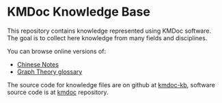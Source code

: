 # KMDoc Knowledge Base

This repository contains knowledge represented using KMDoc software. The goal is to collect here knowledge from many fields and disciplines.

You can browse online versions of:

- [Chinese Notes](http://kb.knomaton.org/chinese/out/chinese.html)
- [Graph Theory glossary](http://kb.knomaton.org/graph-theory/graph-theory.html)

The source code for knowledge files are on github at [kmdoc-kb](https://github.com/knomaton/kmdoc-kb), software source code is at [kmdoc](https://github.com/knomaton/kmdoc) repository.